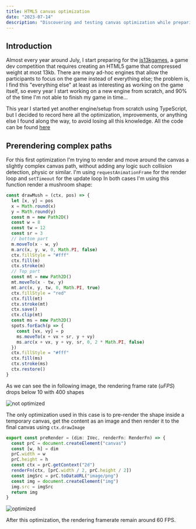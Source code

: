 ```yaml
---
title: HTML5 canvas optimization
date: "2023-07-14"
description: "Discovering and testing canvas optimization while preparing for the js13kgames 2023"
---
```


<style> img {max-width: 600px}</style>

## Introduction

Almost every year around July, I start preparing for the [js13kgames](https://js13kgames.com/), a game dev competition that requires creating an HTML5 game that compressed weight at most 13kb. There are many ad-hoc engines that allow the participants to focus on the game instead of everything else; the problem is, I find this "everything else" at least as interesting as working on the game itself, so every year I start working on a new engine from scratch, and 90% of the time I'm not able to finish my game in time...

This year I started yet another engine/setup from scratch using TypeScript, but I decided to record here all the optimization, improvements, or anything else I found along the way, to avoid losing all this knowledge.
All the code can be found [here](https://github.com/obiSerra/jsk13k-2023-engine)

## Prerendering complex paths

For this first optimization I'm trying to render and move around the canvas a slightly complex canvas path, without adding any logic such collision detection, physic or similar.
I'm using `requestAnimationFrame` for the render loop and `setTimeout` for the update loop
In both cases I'm using this function render a mushroom shape:

```ts
const drawMush = (ctx, pos) => {
  let [x, y] = pos
  x = Math.round(x)
  y = Math.round(y)
  const m = new Path2D()
  const w = 8
  const tw = 12
  const sr = 3
  // bottom part
  m.moveTo(x - w, y)
  m.arc(x, y, w, 0, Math.PI, false)
  ctx.fillStyle = "#fff"
  ctx.fill(m)
  ctx.stroke(m)
  // Top part
  const mt = new Path2D()
  mt.moveTo(x - tw, y)
  mt.arc(x, y, tw, 0, Math.PI, true)
  ctx.fillStyle = "red"
  ctx.fill(mt)
  ctx.stroke(mt)
  ctx.save()
  ctx.clip(mt)
  const ms = new Path2D()
  spots.forEach(p => {
    const [vx, vy] = p
    ms.moveTo(x + vx + sr, y + vy)
    ms.arc(x + vx, y + vy, sr, 0, 2 * Math.PI, false)
  })
  ctx.fillStyle = "#fff"
  ctx.fill(ms)
  ctx.stroke(ms)
  ctx.restore()
}
```

As we can see the in following image, the rendering frame rate (_uFPS_) drops below 10 with 400 shapes

![not optimized](./not-optimized.gif)

The only optimization used in this case is to pre-render the shape inside a temporary canvas, get the content as an image and then render it to the final canvas using `ctx.drawImage`

```ts
export const preRender = (dim: IVec, renderFn: RenderFn) => {
  const prC = document.createElement("canvas")
  const [w, h] = dim
  prC.width = w
  prC.height = h
  const ctx = prC.getContext("2d")
  renderFn(ctx, [prC.width / 2, prC.height / 2])
  const imgSrc = prC.toDataURL("image/png")
  const img = document.createElement("img")
  img.src = imgSrc
  return img
}
```

![optimized](./optimized.gif)

After this optimization, the rendering framerate remain around 60 FPS.
